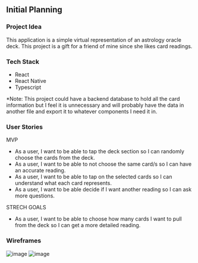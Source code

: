 <!-- # Application Description
This application is a simple virtual representation of an astrology oracle deck.  This project is a gift for a friend of mine since she likes card readings. -->

<!-- ## Technologies Used

## Installation Instructions

## Current Application State

## Future Improvements

## Contribution Guidelines

### How To Identify Bugs -->

## Initial Planning

### Project Idea
This application is a simple virtual representation of an astrology oracle deck.  This project is a gift for a friend of mine since she likes card readings.

### Tech Stack
- React
- React Native
- Typescript

\*Note: This project could have a backend database to hold all the card information but I feel it is unnecessary and will probably have the data in another file and export it to whatever components I need it in.

### User Stories
MVP
- As a user, I want to be able to tap the deck section so I can randomly choose the cards from the deck.
- As a user, I want to be able to not choose the same card/s so I can have an accurate reading.
- As a user, I want to be able to tap on the selected cards so I can understand what each card represents.
- As a user, I want to be able decide if I want another reading so I can ask more questions.

STRECH GOALS
- As a user, I want to be able to choose how many cards I want to pull from the deck so I can get a more detailed reading.

### Wireframes

![image](https://user-images.githubusercontent.com/65789692/155013036-3982cdfd-46ea-44b8-befb-6fd4a7d94f30.png)
![image](https://user-images.githubusercontent.com/65789692/155013166-a8e30e01-ada7-4a45-8fdb-99c9f2923f67.png)